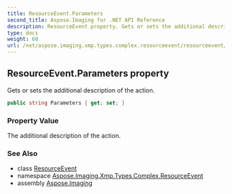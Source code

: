 ```yaml
---
title: ResourceEvent.Parameters
second_title: Aspose.Imaging for .NET API Reference
description: ResourceEvent property. Gets or sets the additional description of the action
type: docs
weight: 60
url: /net/aspose.imaging.xmp.types.complex.resourceevent/resourceevent/parameters/
---
```

## ResourceEvent.Parameters property

Gets or sets the additional description of the action.

```csharp
public string Parameters { get; set; }
```

### Property Value

The additional description of the action.

### See Also

* class [ResourceEvent](../)
* namespace [Aspose.Imaging.Xmp.Types.Complex.ResourceEvent](../../resourceevent/)
* assembly [Aspose.Imaging](../../../)


